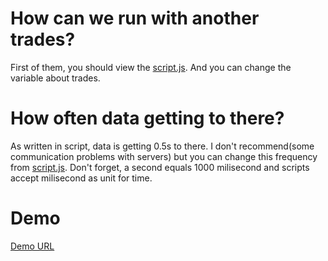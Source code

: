 # How can we run with another trades? 

First of them, you should view the [script.js](https://github.com/bgebes/binance-live-chart-application-js/blob/gh-pages/script.js#L2). And you can change the variable about trades.

# How often data getting to there?

As written in script, data is getting 0.5s to there. I don't recommend(some communication problems with servers) but you can change this frequency from [script.js](https://github.com/bgebes/binance-live-chart-application-js/blob/gh-pages/script.js#L35). Don't forget, a second equals 1000 milisecond and scripts accept milisecond as unit for time.

# Demo

[Demo URL](https://bgebes.github.io/binance-live-chart-application-js/)
